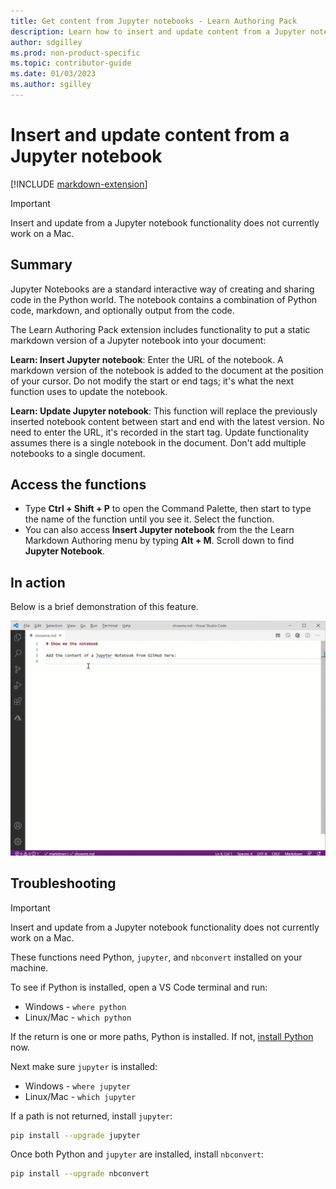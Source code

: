 ```yaml
---
title: Get content from Jupyter notebooks - Learn Authoring Pack
description: Learn how to insert and update content from a Jupyter notebook into your document with the Learn Authoring Pack, Visual Studio Code extension.
author: sdgilley
ms.prod: non-product-specific
ms.topic: contributor-guide
ms.date: 01/03/2023
ms.author: sgilley
---
```


# Insert and update content from a Jupyter notebook

[!INCLUDE [markdown-extension](includes/markdown-extension.md)]

> [!IMPORTANT]
> Insert and update from a Jupyter notebook functionality does not currently work on a Mac.

## Summary

Jupyter Notebooks are a standard interactive way of creating and sharing code in the Python world.  The notebook contains a combination of Python code, markdown, and optionally output from the code.


The Learn Authoring Pack extension includes functionality to put a static markdown version of a Jupyter notebook into your document:

**Learn: Insert Jupyter notebook**: Enter the URL of the notebook. A markdown version of the notebook is added to the document at the position of your cursor. Do not modify the start or end tags; it's what the next function uses to update the notebook.

**Learn: Update Jupyter notebook**: This function will replace the previously inserted notebook content between start and end with the latest version. No need to enter the URL, it's recorded in the start tag.  Update functionality assumes there is a single notebook in the document.  Don't add multiple notebooks to a single document.

## Access the functions

* Type **Ctrl + Shift + P** to open the Command Palette, then start to type the name of the function until you see it.  Select the function.
* You can also access **Insert Jupyter notebook** from the the Learn Markdown Authoring menu by typing **Alt + M**.  Scroll down to find **Jupyter Notebook**. 

## In action

Below is a brief demonstration of this feature.

[![Insert Jupyter notebook](media/insertnotebook.gif)](media/insertnotebook.gif#lightbox)

## Troubleshooting

> [!IMPORTANT]
> Insert and update from a Jupyter notebook functionality does not currently work on a Mac.

These functions need Python, `jupyter`, and `nbconvert` installed on your machine.

To see if Python is installed, open a VS Code terminal and run:

* Windows - `where python`
* Linux/Mac - `which python`

If the return is one or more paths, Python is installed.  If not, [install Python](https://www.python.org/downloads/) now.

Next make sure `jupyter` is installed:

* Windows - `where jupyter`
* Linux/Mac - `which jupyter`

If a path is not returned, install `jupyter`:

```bash
pip install --upgrade jupyter
```

Once both Python and `jupyter` are installed, install `nbconvert`:

```bash
pip install --upgrade nbconvert
```
